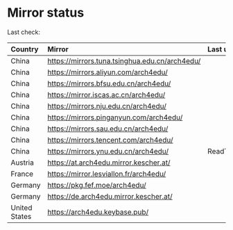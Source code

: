 <script src="./time.js"></script>
# Mirror status
Last check: <script type="text/javascript">localize(1668055574.160386);</script>

|Country|Mirror|Last update|
|:------|:-----|:----------|
|China|https://mirrors.tuna.tsinghua.edu.cn/arch4edu/|<script type="text/javascript">localize(1668019211);</script>|
|China|https://mirrors.aliyun.com/arch4edu/|<script type="text/javascript">localize(1667976624);</script>|
|China|https://mirrors.bfsu.edu.cn/arch4edu/|<script type="text/javascript">localize(1668019211);</script>|
|China|https://mirror.iscas.ac.cn/arch4edu/|<script type="text/javascript">localize(1668019211);</script>|
|China|https://mirrors.nju.edu.cn/arch4edu/|<script type="text/javascript">localize(1667976624);</script>|
|China|https://mirrors.pinganyun.com/arch4edu/|<script type="text/javascript">localize(1667976624);</script>|
|China|https://mirrors.sau.edu.cn/arch4edu/|<script type="text/javascript">localize(1650446957);</script>|
|China|https://mirrors.tencent.com/arch4edu/|<script type="text/javascript">localize(1668019211);</script>|
|China|https://mirrors.ynu.edu.cn/arch4edu/|ReadTimeout|
|Austria|https://at.arch4edu.mirror.kescher.at/|<script type="text/javascript">localize(1668019211);</script>|
|France|https://mirror.lesviallon.fr/arch4edu/|<script type="text/javascript">localize(1668019211);</script>|
|Germany|https://pkg.fef.moe/arch4edu/|<script type="text/javascript">localize(1668019211);</script>|
|Germany|https://de.arch4edu.mirror.kescher.at/|<script type="text/javascript">localize(1668019211);</script>|
|United States|https://arch4edu.keybase.pub/|<script type="text/javascript">localize(1668019211);</script>|

<script src="./tablefilter/tablefilter.js"></script>
<script src="./table.js"></script>